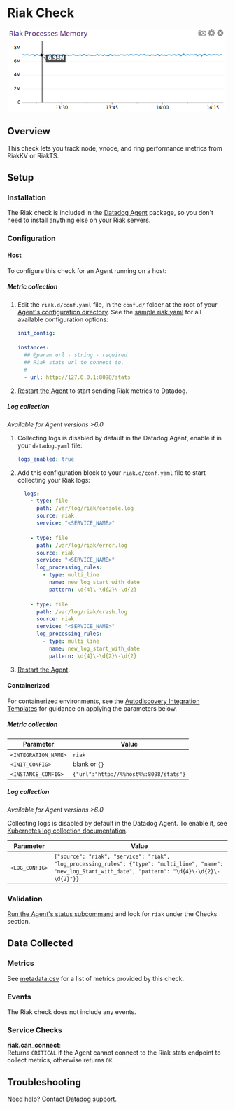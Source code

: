 # Riak Check

![Riak Graph][1]

## Overview

This check lets you track node, vnode, and ring performance metrics from RiakKV or RiakTS.

## Setup

### Installation

The Riak check is included in the [Datadog Agent][2] package, so you don't need to install anything else on your Riak servers.

### Configuration

<!-- xxx tabs xxx -->
<!-- xxx tab "Host" xxx -->

#### Host

To configure this check for an Agent running on a host:

##### Metric collection

1. Edit the `riak.d/conf.yaml` file, in the `conf.d/` folder at the root of your [Agent's configuration directory][3]. See the [sample riak.yaml][4] for all available configuration options:

   ```yaml
   init_config:

   instances:
     ## @param url - string - required
     ## Riak stats url to connect to.
     #
     - url: http://127.0.0.1:8098/stats
   ```

2. [Restart the Agent][5] to start sending Riak metrics to Datadog.

##### Log collection

_Available for Agent versions >6.0_

1. Collecting logs is disabled by default in the Datadog Agent, enable it in your `datadog.yaml` file:

   ```yaml
   logs_enabled: true
   ```

2. Add this configuration block to your `riak.d/conf.yaml` file to start collecting your Riak logs:

   ```yaml
     logs:
       - type: file
         path: /var/log/riak/console.log
         source: riak
         service: "<SERVICE_NAME>"

       - type: file
         path: /var/log/riak/error.log
         source: riak
         service: "<SERVICE_NAME>"
         log_processing_rules:
           - type: multi_line
             name: new_log_start_with_date
             pattern: \d{4}\-\d{2}\-\d{2}

       - type: file
         path: /var/log/riak/crash.log
         source: riak
         service: "<SERVICE_NAME>"
         log_processing_rules:
           - type: multi_line
             name: new_log_start_with_date
             pattern: \d{4}\-\d{2}\-\d{2}
   ```

3. [Restart the Agent][5].

<!-- xxz tab xxx -->
<!-- xxx tab "Containerized" xxx -->

#### Containerized

For containerized environments, see the [Autodiscovery Integration Templates][6] for guidance on applying the parameters below.

##### Metric collection

| Parameter            | Value                                  |
| -------------------- | -------------------------------------- |
| `<INTEGRATION_NAME>` | `riak`                                 |
| `<INIT_CONFIG>`      | blank or `{}`                          |
| `<INSTANCE_CONFIG>`  | `{"url":"http://%%host%%:8098/stats"}` |

##### Log collection

_Available for Agent versions >6.0_

Collecting logs is disabled by default in the Datadog Agent. To enable it, see [Kubernetes log collection documentation][7].

| Parameter      | Value                                                                                                                                                        |
| -------------- | ------------------------------------------------------------------------------------------------------------------------------------------------------------ |
| `<LOG_CONFIG>` | `{"source": "riak", "service": "riak", "log_processing_rules": {"type": "multi_line", "name": "new_log_Start_with_date", "pattern": "\d{4}\-\d{2}\-\d{2}"}}` |

<!-- xxz tab xxx -->
<!-- xxz tabs xxx -->

### Validation

[Run the Agent's status subcommand][8] and look for `riak` under the Checks section.

## Data Collected

### Metrics

See [metadata.csv][9] for a list of metrics provided by this check.

### Events

The Riak check does not include any events.

### Service Checks

**riak.can_connect**:<br>
Returns `CRITICAL` if the Agent cannot connect to the Riak stats endpoint to collect metrics, otherwise returns `OK`.

## Troubleshooting

Need help? Contact [Datadog support][10].

[1]: https://raw.githubusercontent.com/DataDog/integrations-core/master/riak/images/riak_graph.png
[2]: https://app.datadoghq.com/account/settings#agent
[3]: https://docs.datadoghq.com/agent/guide/agent-configuration-files/#agent-configuration-directory
[4]: https://github.com/DataDog/integrations-core/blob/master/riak/datadog_checks/riak/data/conf.yaml.example
[5]: https://docs.datadoghq.com/agent/guide/agent-commands/#start-stop-and-restart-the-agent
[6]: https://docs.datadoghq.com/agent/kubernetes/integrations/
[7]: https://docs.datadoghq.com/agent/kubernetes/log/
[8]: https://docs.datadoghq.com/agent/guide/agent-commands/#agent-status-and-information
[9]: https://github.com/DataDog/integrations-core/blob/master/riak/metadata.csv
[10]: https://docs.datadoghq.com/help/
